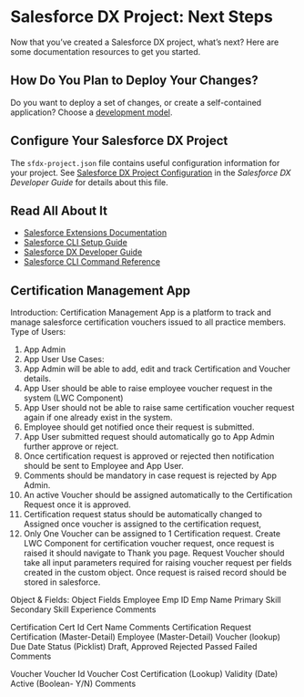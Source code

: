 # Salesforce DX Project: Next Steps

Now that you’ve created a Salesforce DX project, what’s next? Here are some documentation resources to get you started.

## How Do You Plan to Deploy Your Changes?

Do you want to deploy a set of changes, or create a self-contained application? Choose a [development model](https://developer.salesforce.com/tools/vscode/en/user-guide/development-models).

## Configure Your Salesforce DX Project

The `sfdx-project.json` file contains useful configuration information for your project. See [Salesforce DX Project Configuration](https://developer.salesforce.com/docs/atlas.en-us.sfdx_dev.meta/sfdx_dev/sfdx_dev_ws_config.htm) in the _Salesforce DX Developer Guide_ for details about this file.

## Read All About It

- [Salesforce Extensions Documentation](https://developer.salesforce.com/tools/vscode/)
- [Salesforce CLI Setup Guide](https://developer.salesforce.com/docs/atlas.en-us.sfdx_setup.meta/sfdx_setup/sfdx_setup_intro.htm)
- [Salesforce DX Developer Guide](https://developer.salesforce.com/docs/atlas.en-us.sfdx_dev.meta/sfdx_dev/sfdx_dev_intro.htm)
- [Salesforce CLI Command Reference](https://developer.salesforce.com/docs/atlas.en-us.sfdx_cli_reference.meta/sfdx_cli_reference/cli_reference.htm)

## Certification Management App

Introduction: Certification Management App is a platform to track and manage salesforce certification vouchers issued to all practice members.
Type of Users:
1.	App Admin
2.	App User
Use Cases:
1.	App Admin will be able to add, edit and track Certification and Voucher details.	
2.	App User should be able to raise employee voucher request in the system (LWC Component)
3.	App User should not be able to raise same certification voucher request again if one already exist in the system. 
4.	Employee should get notified once their request is submitted. 
5.	App User submitted request should automatically go to App Admin further approve or reject. 
6.	Once certification request is approved or rejected then notification should be sent to Employee and App User. 
7.	Comments should be mandatory in case request is rejected by App Admin. 
8.	 An active Voucher should be assigned automatically to the Certification Request once it is approved.  
9.	Certification request status should be automatically changed to Assigned once voucher is assigned to the certification request, 
10.	Only One Voucher can be assigned to 1 Certification request. 
Create LWC Component for certification voucher request, once request is raised it should navigate to Thank you page. Request Voucher should take all input parameters required for raising voucher request per fields created in the custom object. Once request is raised record should be stored in salesforce.




Object & Fields:
Object	Fields
Employee	Emp ID
	Emp Name
	Primary Skill
	Secondary Skill
	Experience
Comments
	
Certification	Cert Id
	Cert Name
	Comments
Certification Request	Certification (Master-Detail)
	Employee (Master-Detail)
	Voucher (lookup)
Due Date
Status (Picklist)
  Draft,
  Approved
  Rejected
  Passed
  Failed
Comments
	
Voucher	Voucher Id
	Voucher Cost
	Certification (Lookup)
	Validity (Date)
	Active (Boolean- Y/N)
Comments




